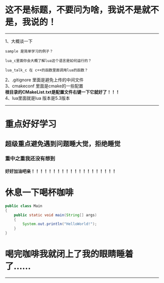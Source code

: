# 这不是标题，不要问为啥，我说不是就不是，我说的！
***************************************************************************
1、大概谈一下

    sample 是简单学习的例子？

    lua_c里面你会大概了解lua这个语言是如何运行的？
 
    lua_talk_c 在 c++的函数里面调用lua的函数？

    
2、.gitignore 里面是避免上传的中间文件\
3、cmakeconf 里面是cmake的一些配置\
**根目录的CMakeList.txt是配置文件右键一下它就好了！！！**\
4、lua里面就是lua 版本是5.3版本
**************************************************************************
# 重点好好学习
## 超级重点避免遇到问题睡大觉，拒绝睡觉
### 重中之重我还没有想到
#### 好好加油吧亲！！！！！！！！！！！！！！！！！！！！
# 休息一下喝杯咖啡
```java
public class Main
{
    public static void main(String[] args)
    {
        System.out.println("HelloWorld!");
    }
}
```
# 喝完咖啡我就闭上了我的眼睛睡着了……
**************************************************************************